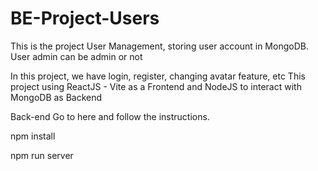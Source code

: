 # BE-Project-Users

This is the project User Management, storing user account in MongoDB. User admin can be admin or not

In this project, we have login, register, changing avatar feature, etc This project using ReactJS - Vite as a Frontend and NodeJS to interact with MongoDB as Backend

Back-end
Go to here and follow the instructions.

npm install

npm run server
